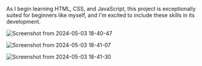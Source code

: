 As I begin learning HTML, CSS, and JavaScript, this project is exceptionally suited for beginners like myself, and I'm excited to include these skills in its development.

![Screenshot from 2024-05-03 18-40-47](https://github.com/houaslam/card-game/assets/117849651/f980543a-44d7-428e-88c9-cc1e032f1457)

![Screenshot from 2024-05-03 18-41-07](https://github.com/houaslam/card-game/assets/117849651/7868b157-5040-4066-b451-044b246fde91)

![Screenshot from 2024-05-03 18-41-30](https://github.com/houaslam/card-game/assets/117849651/16f4e311-0397-4207-9161-8ca58e8246e9)


